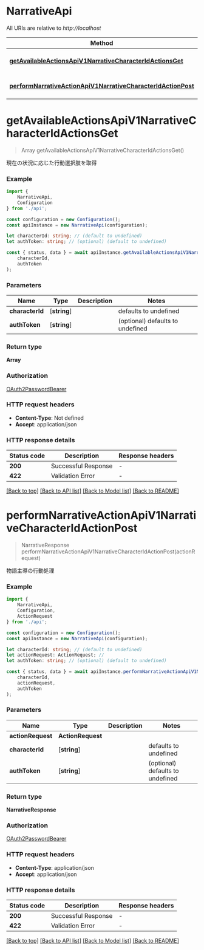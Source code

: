 # NarrativeApi

All URIs are relative to *http://localhost*

|Method | HTTP request | Description|
|------------- | ------------- | -------------|
|[**getAvailableActionsApiV1NarrativeCharacterIdActionsGet**](#getavailableactionsapiv1narrativecharacteridactionsget) | **GET** /api/v1/narrative/{character_id}/actions | Get Available Actions|
|[**performNarrativeActionApiV1NarrativeCharacterIdActionPost**](#performnarrativeactionapiv1narrativecharacteridactionpost) | **POST** /api/v1/narrative/{character_id}/action | Perform Narrative Action|

# **getAvailableActionsApiV1NarrativeCharacterIdActionsGet**
> Array<ActionChoice> getAvailableActionsApiV1NarrativeCharacterIdActionsGet()

現在の状況に応じた行動選択肢を取得

### Example

```typescript
import {
    NarrativeApi,
    Configuration
} from './api';

const configuration = new Configuration();
const apiInstance = new NarrativeApi(configuration);

let characterId: string; // (default to undefined)
let authToken: string; // (optional) (default to undefined)

const { status, data } = await apiInstance.getAvailableActionsApiV1NarrativeCharacterIdActionsGet(
    characterId,
    authToken
);
```

### Parameters

|Name | Type | Description  | Notes|
|------------- | ------------- | ------------- | -------------|
| **characterId** | [**string**] |  | defaults to undefined|
| **authToken** | [**string**] |  | (optional) defaults to undefined|


### Return type

**Array<ActionChoice>**

### Authorization

[OAuth2PasswordBearer](../README.md#OAuth2PasswordBearer)

### HTTP request headers

 - **Content-Type**: Not defined
 - **Accept**: application/json


### HTTP response details
| Status code | Description | Response headers |
|-------------|-------------|------------------|
|**200** | Successful Response |  -  |
|**422** | Validation Error |  -  |

[[Back to top]](#) [[Back to API list]](../README.md#documentation-for-api-endpoints) [[Back to Model list]](../README.md#documentation-for-models) [[Back to README]](../README.md)

# **performNarrativeActionApiV1NarrativeCharacterIdActionPost**
> NarrativeResponse performNarrativeActionApiV1NarrativeCharacterIdActionPost(actionRequest)

物語主導の行動処理

### Example

```typescript
import {
    NarrativeApi,
    Configuration,
    ActionRequest
} from './api';

const configuration = new Configuration();
const apiInstance = new NarrativeApi(configuration);

let characterId: string; // (default to undefined)
let actionRequest: ActionRequest; //
let authToken: string; // (optional) (default to undefined)

const { status, data } = await apiInstance.performNarrativeActionApiV1NarrativeCharacterIdActionPost(
    characterId,
    actionRequest,
    authToken
);
```

### Parameters

|Name | Type | Description  | Notes|
|------------- | ------------- | ------------- | -------------|
| **actionRequest** | **ActionRequest**|  | |
| **characterId** | [**string**] |  | defaults to undefined|
| **authToken** | [**string**] |  | (optional) defaults to undefined|


### Return type

**NarrativeResponse**

### Authorization

[OAuth2PasswordBearer](../README.md#OAuth2PasswordBearer)

### HTTP request headers

 - **Content-Type**: application/json
 - **Accept**: application/json


### HTTP response details
| Status code | Description | Response headers |
|-------------|-------------|------------------|
|**200** | Successful Response |  -  |
|**422** | Validation Error |  -  |

[[Back to top]](#) [[Back to API list]](../README.md#documentation-for-api-endpoints) [[Back to Model list]](../README.md#documentation-for-models) [[Back to README]](../README.md)

